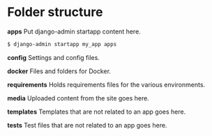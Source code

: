 # Folder structure

__apps__
Put django-admin startapp content here.

```sh
$ django-admin startapp my_app apps
```

__config__
Settings and config files.

__docker__
Files and folders for Docker.

__requirements__
Holds requirements files for the various environments.

__media__
Uploaded content from the site goes here.

__templates__
Templates that are not related to an app goes here.

__tests__
Test files that are not related to an app goes here.

